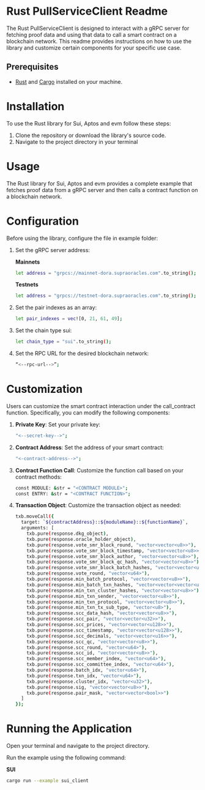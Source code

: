 # Rust PullServiceClient Readme

The Rust PullServiceClient is designed to interact with a gRPC server for fetching proof data and using that data to
call a smart contract on a blockchain network. This readme provides instructions on how to use the library and customize
certain components for your specific use case.

## Prerequisites

- [Rust](https://www.rust-lang.org/) and [Cargo](https://doc.rust-lang.org/cargo/getting-started/installation.html)
  installed on your machine.

# Installation

To use the Rust library for Sui, Aptos and evm follow these steps:

1. Clone the repository or download the library's source code.
2. Navigate to the project directory in your terminal

# Usage

The Rust library for Sui, Aptos and evm provides a complete example that fetches proof data from a gRPC server and then calls a
contract function on a blockchain network.

# Configuration

Before using the library, configure the file in example folder:

1. Set the gRPC server address:
    
    **Mainnets**

    ```bash
    let address = "grpcs://mainnet-dora.supraoracles.com".to_string();
   ```

   **Testnets**
    ```bash
    let address = "grpcs://testnet-dora.supraoracles.com".to_string();
   ```
2. Set the pair indexes as an array:
    ```bash
    let pair_indexes = vec![0, 21, 61, 49];
    ```
3. Set the chain type sui:
    ```bash
    let chain_type = "sui".to_string();
   ```
4. Set the RPC URL for the desired blockchain network:
    ```bash
    “<--rpc-url-->”;
   ```

# Customization

Users can customize the smart contract interaction under the call_contract function. Specifically, you can modify the
following components:

1. **Private Key**: Set your private key:
    ```bash
    "<--secret-key-->";
   ```

2. **Contract Address**: Set the address of your smart contract:
    ```bash
    "<-contract-address-->";
   ```

3. **Contract Function Call**: Customize the function call based on your contract methods:
    ```bash
    const MODULE: &str = "<CONTRACT MODULE>";
    const ENTRY: &str = "<CONTRACT FUNCTION>";
   ```

5. **Transaction Object**: Customize the transaction object as needed:
    ```bash
    txb.moveCall({
      target: `${contractAddress}::${moduleName}::${functionName}`,
      arguments: [
        txb.pure(response.dkg_object),
        txb.pure(response.oracle_holder_object),
        txb.pure(response.vote_smr_block_round, "vector<vector<u8>>"),
        txb.pure(response.vote_smr_block_timestamp, "vector<vector<u8>>"),
        txb.pure(response.vote_smr_block_author, "vector<vector<u8>>"),
        txb.pure(response.vote_smr_block_qc_hash, "vector<vector<u8>>"),
        txb.pure(response.vote_smr_block_batch_hashes, "vector<vector<u8>>"),
        txb.pure(response.vote_round, "vector<u64>"),
        txb.pure(response.min_batch_protocol, "vector<vector<u8>>"),
        txb.pure(response.min_batch_txn_hashes, "vector<vector<vector<u8>>>"),
        txb.pure(response.min_txn_cluster_hashes, "vector<vector<u8>>"),
        txb.pure(response.min_txn_sender, "vector<vector<u8>>"),
        txb.pure(response.min_txn_protocol, "vector<vector<u8>>"),
        txb.pure(response.min_txn_tx_sub_type, "vector<u8>"),
        txb.pure(response.scc_data_hash, "vector<vector<u8>>"),
        txb.pure(response.scc_pair, "vector<vector<u32>>"),
        txb.pure(response.scc_prices, "vector<vector<u128>>"),
        txb.pure(response.scc_timestamp, "vector<vector<u128>>"),
        txb.pure(response.scc_decimals, "vector<vector<u16>>"),
        txb.pure(response.scc_qc, "vector<vector<u8>>"),
        txb.pure(response.scc_round, "vector<u64>"),
        txb.pure(response.scc_id, "vector<vector<u8>>"),
        txb.pure(response.scc_member_index, "vector<u64>"),
        txb.pure(response.scc_committee_index, "vector<u64>"),
        txb.pure(response.batch_idx, "vector<u64>"),
        txb.pure(response.txn_idx, "vector<u64>"),
        txb.pure(response.cluster_idx, "vector<u32>"),
        txb.pure(response.sig, "vector<vector<u8>>"),
        txb.pure(response.pair_mask, "vector<vector<bool>>")
      ]
    });
    ```

# Running the Application

Open your terminal and navigate to the project directory.

Run the example using the following command:

**SUI**

```bash
cargo run --example sui_client
```